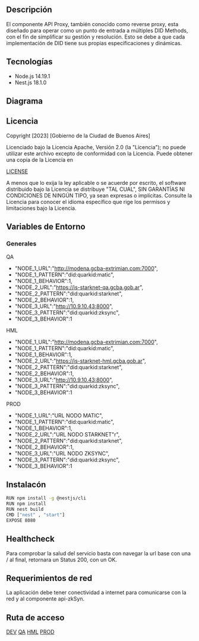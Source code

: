 ## Descripción

El componente API Proxy, también conocido como reverse proxy, esta diseñado para operar como un punto de entrada a múltiples DID Methods, con el fin de simplificar su gestión y resolución. Esto se debe a que cada implementación de DID tiene sus propias especificaciones y dinámicas.

## Tecnologías

- Node.js 14.19.1
- Nest.js 18.1.0

## Diagrama

## Licencia

Copyright [2023] [Gobierno de la Ciudad de Buenos Aires]

Licenciado bajo la Licencia Apache, Versión 2.0 (la "Licencia");
no puede utilizar este archivo excepto de conformidad con la Licencia.
Puede obtener una copia de la Licencia en

[LICENSE](http://www.apache.org/licenses/LICENSE-2.0)

A menos que lo exija la ley aplicable o se acuerde por escrito, el software
distribuido bajo la Licencia se distribuye "TAL CUAL",
SIN GARANTÍAS NI CONDICIONES DE NINGÚN TIPO, ya sean expresas o implícitas.
Consulte la Licencia para conocer el idioma específico que rige los permisos y
limitaciones bajo la Licencia.

## Variables de Entorno

### Generales

QA
- "NODE_1_URL":"http://modena.gcba-extrimian.com:7000",
- "NODE_1_PATTERN":"did:quarkid:matic",
- "NODE_1_BEHAVIOR":1,
- "NODE_2_URL":"https://is-starknet-qa.gcba.gob.ar",
- "NODE_2_PATTERN":"did:quarkid:starknet",
- "NODE_2_BEHAVIOR":1,
- "NODE_3_URL":"http://10.9.10.43:8000",
- "NODE_3_PATTERN":"did:quarkid:zksync",
- "NODE_3_BEHAVIOR":1

HML
- "NODE_1_URL":"http://modena.gcba-extrimian.com:7000",
- "NODE_1_PATTERN":"did:quarkid:matic",
- "NODE_1_BEHAVIOR":1,
- "NODE_2_URL":"https://is-starknet-hml.gcba.gob.ar",
- "NODE_2_PATTERN":"did:quarkid:starknet",
- "NODE_2_BEHAVIOR":1,
- "NODE_3_URL":"http://10.9.10.43:8000",
- "NODE_3_PATTERN":"did:quarkid:zksync",
- "NODE_3_BEHAVIOR":1

PROD
- "NODE_1_URL":"URL NODO MATIC",
- "NODE_1_PATTERN":"did:quarkid:matic",
- "NODE_1_BEHAVIOR":1,
- "NODE_2_URL":"URL NODO STARKNET"r",
- "NODE_2_PATTERN":"did:quarkid:starknet",
- "NODE_2_BEHAVIOR":1,
- "NODE_3_URL":"URL NODO ZKSYNC",
- "NODE_3_PATTERN":"did:quarkid:zksync",
- "NODE_3_BEHAVIOR":1

## Instalacón

```bash
RUN npm install -g @nestjs/cli
RUN npm install
RUN nest build
CMD ["nest" , "start"]
EXPOSE 8080
```

## Healthcheck

Para comprobar la salud del servicio basta con navegar la url base con una / al final, retornara un Status 200, con un OK.

## Requerimientos de red

La aplicación debe tener conectividad a internet para comunicarse con la red y al componente api-zkSyn.

## Ruta de acceso

[DEV](https://is-proxy-dev.gcba.gob.ar/)
[QA](https://is-proxy-qa.gcba.gob.ar/)
[HML](https://is-proxy-hml.gcba.gob.ar/)
[PROD](https://node-ssi.buenosaires.gob.ar/)



